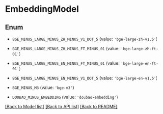 # EmbeddingModel


## Enum

* `BGE_MINUS_LARGE_MINUS_ZH_MINUS_V1_DOT_5` (value: `'bge-large-zh-v1.5'`)

* `BGE_MINUS_LARGE_MINUS_ZH_MINUS_FT_MINUS_01` (value: `'bge-large-zh-ft-01'`)

* `BGE_MINUS_LARGE_MINUS_EN_MINUS_FT_MINUS_01` (value: `'bge-large-en-ft-01'`)

* `BGE_MINUS_LARGE_MINUS_EN_MINUS_V1_DOT_5` (value: `'bge-large-en-v1.5'`)

* `BGE_MINUS_M3` (value: `'bge-m3'`)

* `DOUBAO_MINUS_EMBEDDING` (value: `'doubao-embedding'`)

[[Back to Model list]](../README.md#documentation-for-models) [[Back to API list]](../README.md#documentation-for-api-endpoints) [[Back to README]](../README.md)


